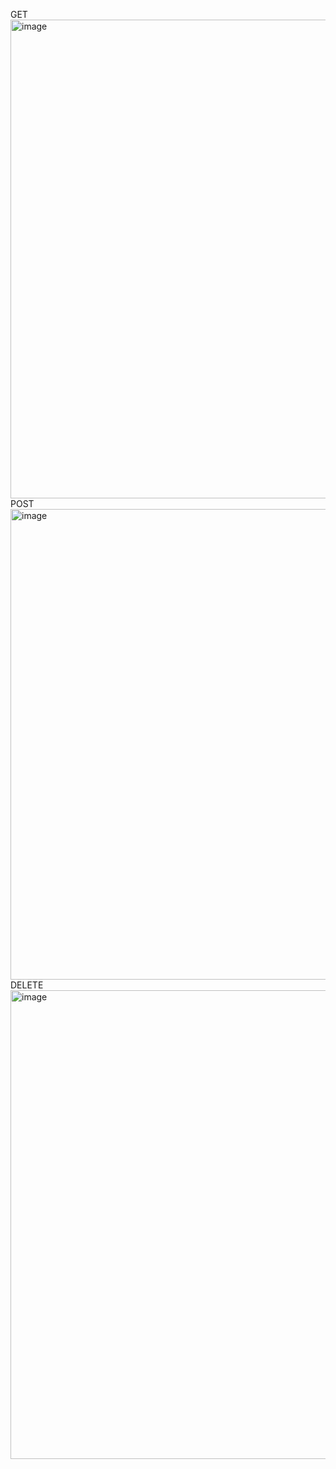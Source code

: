 GET
<img width="1366" height="766" alt="image" src="https://github.com/user-attachments/assets/0b3e68f5-e80b-4e51-baf8-ee5e9159b424" />
POST
<img width="1363" height="753" alt="image" src="https://github.com/user-attachments/assets/7cb24f9a-1201-4299-a705-3c72f574cc99" />
DELETE
<img width="1366" height="750" alt="image" src="https://github.com/user-attachments/assets/b996214e-a901-4bee-adda-3f908fce3881" />

